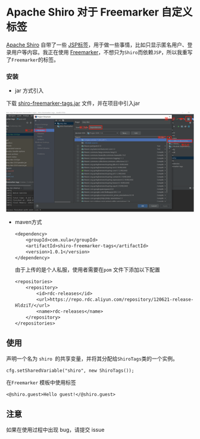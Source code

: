 # Apache Shiro 对于 Freemarker 自定义标签

[Apache Shiro](http://shiro.apache.org/) 自带了一些 [JSP标签](http://shiro.apache.org/jsp-tag-library.html)，用于做一些事情，比如只显示匿名用户、登录用户等内容。我正在使用 [Freemarker](http://freemarker.sourceforge.net/)，不想只为`Shiro`而依赖`JSP`，所以我重写了`Freemarker`的标签。

### 安装

* jar 方式引入

下载 [shiro-freemarker-tags.jar](https://github.com/xla145/shiro-freemarker-tags/blob/1.0.0/dist/shiro-freemarker-tags-0.1-SNAPSHOT.jar) 文件，并在项目中引入jar

![](img\20200508165957.png)

* maven方式

  ```
  <dependency>
      <groupId>com.xula</groupId>
      <artifactId>shiro-freemarker-tags</artifactId>
      <version>1.0.1</version>
  </dependency>
  ```
  
  由于上传的是个人私服，使用者需要在`pom` 文件下添加以下配置	
  
  ```
  <repositories>
      <repository>
          <id>rdc-releases</id>
          <url>https://repo.rdc.aliyun.com/repository/120621-release-HldziT/</url>
          <name>rdc-releases</name>
      </repository>
  </repositories>
  ```

## 使用

声明一个名为 `shiro `的共享变量，并将其分配给`ShiroTags`类的一个实例。

    cfg.setSharedVariable("shiro", new ShiroTags());

在`Freemarker` 模板中使用标签

    <@shiro.guest>Hello guest!</@shiro.guest>

## 注意

如果在使用过程中出现 bug，请提交 issue